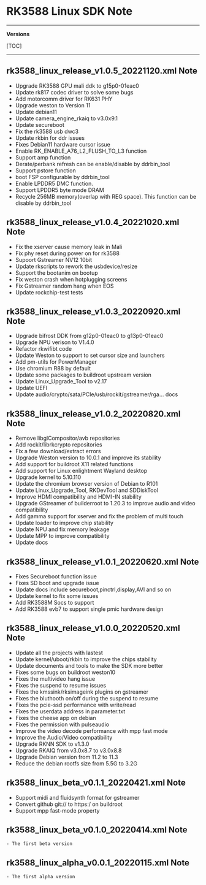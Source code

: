 # RK3588 Linux SDK Note

---

**Versions**

[TOC]

---
## rk3588_linux_release_v1.0.5_20221120.xml Note

- Upgrade RK3588 GPU mali ddk to g15p0-01eac0
- Update rk817 codec driver to solve some bugs
- Add motorcomm driver for RK631 PHY
- Upgrade weston to Version 11
- Update debian11
- Update camera_engine_rkaiq to v3.0x9.1
- Update secureboot
- Fix the rk3588 usb dwc3
- Update rkbin for ddr issues
- Fixes Debian11 hardware cursor issue
- Enable RK_ENABLE_A76_L2_FLUSH_TO_L3 function
- Support amp function
- Derate/perbank refresh can be enable/disable by ddrbin_tool
- Support pstore function
- boot FSP configurable by ddrbin_tool
- Enable LPDDR5 DMC function.
- Support LPDDR5 byte mode DRAM
- Recycle 256MB memory(overlap with REG space). This function can be disable by ddrbin_tool

## rk3588_linux_release_v1.0.4_20221020.xml Note

- Fix the xserver cause memory leak in Mali
- Fix phy reset during power on for rk3588
- Supoort Gstreamer NV12 10bit
- Update rkscripts to rework the usbdevice/resize
- Support the bootanim on bootup
- Fix weston crash when hotplugging screens
- Fix Gstreamer random hang when EOS
- Update rockchip-test tests

## rk3588_linux_release_v1.0.3_20220920.xml Note

- Upgrade bifrost DDK from g12p0-01eac0 to g13p0-01eac0
- Upgrade NPU verison to V1.4.0
- Refactor rkwifibt code
- Update Weston to support to set cursor size and launchers
- Add pm-utils for PowerManager
- Use chromium R88 by default
- Update some packages to buildroot upstream version
- Update Linux_Upgrade_Tool to v2.17
- Update UEFI
- Update audio/crypto/sata/PCIe/usb/rockit/gstreamer/rga... docs

## rk3588_linux_release_v1.0.2_20220820.xml Note

- Remove libglCompositor/avb repositories
- Add rockit/librkcrypto repositories
- Fix a few download/extract errors
- Upgrade Weston version to 10.0.1 and improve its stability
- Add support for buildroot X11 related functions
- Add support for Linux enlightment Wayland desktop
- Upgrade kernel to 5.10.110
- Update the chromium browser version of Debian to R101
- Update Linux_Upgrade_Tool, RKDevTool and SDDiskTool
- Improve HDMI compatibility and HDMI-IN stability
- Upgrade GStreamer of builderroot to 1.20.3 to improve audio and video compatibility
- Add gamma support for xserver and fix the problem of multi touch
- Update loader to improve chip stability
- Update NPU and fix memory leakage
- Update MPP to improve compatibility
- Update docs

## rk3588_linux_release_v1.0.1_20220620.xml Note

- Fixes Secureboot function issue
- Fixes SD boot and upgrade issue
- Update docs include secureboot,pinctrl,display,AVl and so on
- Update kernel to fix some issues
- Add RK3588M Socs to support
- Add RK3588 evb7 to support single pmic hardware design

## rk3588_linux_release_v1.0.0_20220520.xml Note

- Update all the projects with lastest
- Update kernel/uboot/rkbin to improve the chips stability
- Update documents and tools to make the SDK more better
- Fixes some bugs on buildroot weston10
- Fixes the multivideo hang issue
- Fixes the suspend to resume issues
- Fixes the kmssink/rksimageink plugins on gstreamer
- Fixes the bluthooth on/off during the suspend to resume
- Fixes the pcie-ssd performance with write/read
- Fixes the userdata address in parameter.txt
- Fixes the cheese app on debian
- Fixes the permission with pulseaudio
- Improve the video decode performance with mpp fast mode
- Improve the Audio/Video compatibility
- Upgrade RKNN SDK to v1.3.0
- Upgrade RKAIQ from v3.0x8.7 to v3.0x8.8
- Upgrade Debian version from 11.2 to 11.3
- Reduce the debian rootfs size from 5.5G to 3.2G

## rk3588_linux_beta_v0.1.1_20220421.xml Note

- Support midi and fluidsynth format for gstreamer
- Convert github git:// to https:/ on buildroot
- Support mpp fast-mode property

## rk3588_linux_beta_v0.1.0_20220414.xml Note

```
- The first beta version
```

## rk3588_linux_alpha_v0.0.1_20220115.xml Note

```
- The first alpha version
```
